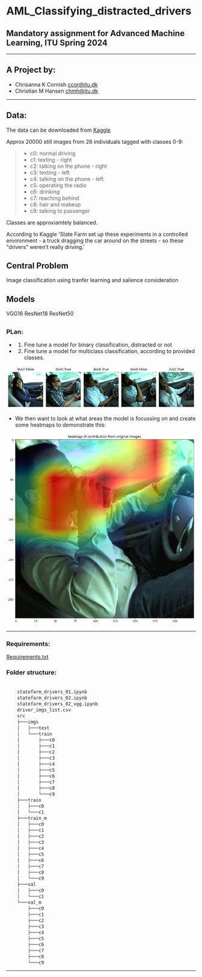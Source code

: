 # AML_Classifying_distracted_drivers
## Mandatory assignment for Advanced Machine Learning, ITU Spring 2024

***

## A Project by:
+ Chrisanna K Cornish ccor@itu.dk
+ Christian M Hansen chmh@itu.dk

***

## Data:
The data can be downloaded from [Kaggle](https://www.kaggle.com/c/state-farm-distracted-driver-detection)

Approx 20000 still images from 26 individuals tagged with classes 0-9:
> + c0: normal driving
> + c1: texting - right
> + c2: talking on the phone - right
> + c3: texting - left
> + c4: talking on the phone - left
> + c5: operating the radio
> + c6: drinking
> + c7: reaching behind
> + c8: hair and makeup
> + c9: talking to passenger

Classes are approxiamtely balanced.

According to Kaggle 'State Farm set up these experiments in a controlled environment - a truck dragging the car around on the streets - so these "drivers" weren't really driving.'

## Central Problem
Image classification using tranfer learning and salience consideration

## Models
VGG16
ResNet18
ResNet50

##


### PLan:
- 1. Fine tune a model for binary classification, distracted or not
- 2. Fine tune a model for multiclass classification, according to provided classes.

![5 images and their predictions vs true labels](sample_results.png "Sample results from multiclass model")

- We then want to look at what areas the model is focussing on and create some heatmaps to demonstrate this:

![Example heatmap image](example_heatmap.png "Example of a heatmap from final model layer")

***

### Requirements:
[Requirements.txt](https://github.com/Xannadoo/AML_Classifying_distracted_drivers/blob/main/requirements.txt)
### Folder structure:
```

    statefarm_drivers_01.ipynb
    statefarm_drivers_02.ipynb
    statefarm_drivers_02_vgg.ipynb    
    driver_imgs_list.csv
    src
    ├───imgs
    │   ├───test
    │   └───train
    │       ├───c0
    │       ├───c1
    │       ├───c2
    │       ├───c3
    │       ├───c4
    │       ├───c5
    │       ├───c6
    │       ├───c7
    │       ├───c8
    │       └───c9
    ├───train
    │   ├───c0
    │   └───c1
    ├───train_m
    │   ├───c0
    │   ├───c1
    │   ├───c2
    │   ├───c3
    │   ├───c4
    │   ├───c5
    │   ├───c6
    │   ├───c7
    │   ├───c8
    │   └───c9
    ├───val
    │   ├───c0
    │   └───c1
    └───val_m
        ├───c0
        ├───c1
        ├───c2
        ├───c3
        ├───c4
        ├───c5
        ├───c6
        ├───c7
        ├───c8
        └───c9
 ```
***

